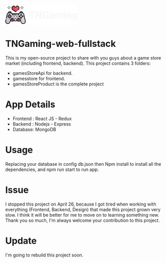 ![](/logo.svg)

# TNGaming-web-fullstack

This is my open-source project to share with you guys about a game store market (including frontend, backend).
This project contains 3 folders:

- gamesStoreApi for backend.
- gamesstore for frontend.
- gamesStoreProduct is the complete project

# App Details

- Frontend : React JS - Redux
- Backend : Nodejs - Express
- Database: MongoDB

# Usage

Replacing your database in config db.json then Npm install to install all the dependencies, and npm run start to run app.

# Issue

I stopped this project on April 26, because I got tired when working with everything (Frontend, Backend, Design) that made this project grown very slow. I think it will be better for me to move on to learning something new. Thank you so much, I'm always welcome your contribution to this project.

# Update

I'm going to rebuild this project soon.

